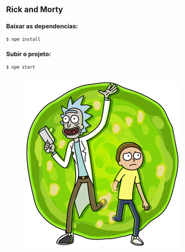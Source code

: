## Rick and Morty
### Baixar as dependencias:
```bash
$ npm install
```
### Subir o projeto:
```bash
$ npm start
```
<br>
<img style=" display: block;
    margin-left: 50px;;
    margin-right: auto;" 
    src="./src/compnents/icone/rickandmorty.png" />
